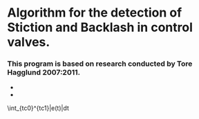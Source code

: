# Algorithm for the detection of Stiction and Backlash in control valves.
### This program is based on research conducted by Tore Hagglund 2007:2011.
-
- 

\int_{tc0}^{tc1}|e(t)|dt
